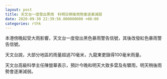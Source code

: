 ```yaml
---
layout: post
title: 天文台一度發出黑雨　料明日稍後雨勢會逐漸減弱
date: 2020-09-30 22:39:58.000000000 +08:00
categories: rthk
---
```


本港傍晚起受大雨影響，天文台一度發出黑色暴雨警告信號，其後改發紅色暴雨警告信號。

天文台說，大部分地區的雨量超過70毫米，九龍東更錄得100毫米雨量。

天文台高級科學主任陳營華表示，預計今晚和明天大致多雲及有驟雨，明天稍後雨勢會逐漸減弱。
